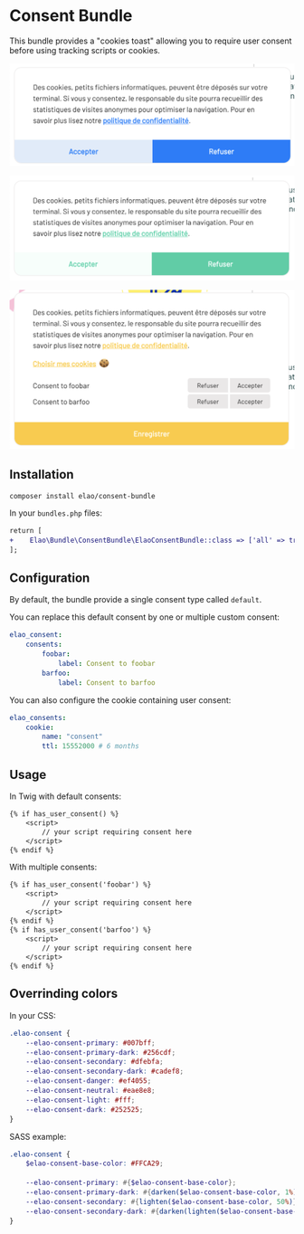 # Consent Bundle

This bundle provides a "cookies toast" allowing you to require user consent before using tracking scripts or cookies.

![Blue](./doc/images/toast-blue.png)

![Green](./doc/images/toast-green.png)

![Green](./doc/images/toast-yellow.png)

## Installation

```
composer install elao/consent-bundle
```

In your `bundles.php` files:

```diff
return [
+    Elao\Bundle\ConsentBundle\ElaoConsentBundle::class => ['all' => true],
];
```

## Configuration

By default, the bundle provide a single consent type called `default`.

You can replace this default consent by one or multiple custom consent:

```yaml
elao_consent:
    consents:
        foobar:
            label: Consent to foobar
        barfoo:
            label: Consent to barfoo
```

You can also configure the cookie containing user consent:

```yaml
elao_consents:
    cookie:
        name: "consent"
        ttl: 15552000 # 6 months
```

## Usage

In Twig with default consents:

```twig
{% if has_user_consent() %}
    <script>
        // your script requiring consent here
    </script>
{% endif %}
```

With multiple consents:

```twig
{% if has_user_consent('foobar') %}
    <script>
        // your script requiring consent here
    </script>
{% endif %}
{% if has_user_consent('barfoo') %}
    <script>
        // your script requiring consent here
    </script>
{% endif %}
```

## Overrinding colors

In your CSS:

```css
.elao-consent {
    --elao-consent-primary: #007bff;
    --elao-consent-primary-dark: #256cdf;
    --elao-consent-secondary: #dfebfa;
    --elao-consent-secondary-dark: #cadef8;
    --elao-consent-danger: #ef4055;
    --elao-consent-neutral: #eae8e8;
    --elao-consent-light: #fff;
    --elao-consent-dark: #252525;
}
```

SASS example:

```scss
.elao-consent {
    $elao-consent-base-color: #FFCA29;
  
    --elao-consent-primary: #{$elao-consent-base-color};
    --elao-consent-primary-dark: #{darken($elao-consent-base-color, 1%)};
    --elao-consent-secondary: #{lighten($elao-consent-base-color, 50%)};
    --elao-consent-secondary-dark: #{darken(lighten($elao-consent-base-color, 50%), 1%)};
}
```
